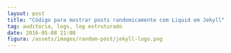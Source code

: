 ```yaml
---
layout: post
title: "Código para mostrar posts randomicamente com Liquid em Jekyll"
tag: auditoria, logs, log estruturado
date: 2016-05-08 21:08
figura: /assets/images/random-post/jekyll-logo.png
---
```

<script src="https://gist.github.com/roselmamendes/047699832d243fb7138c20d0eeb61668.js"></script>